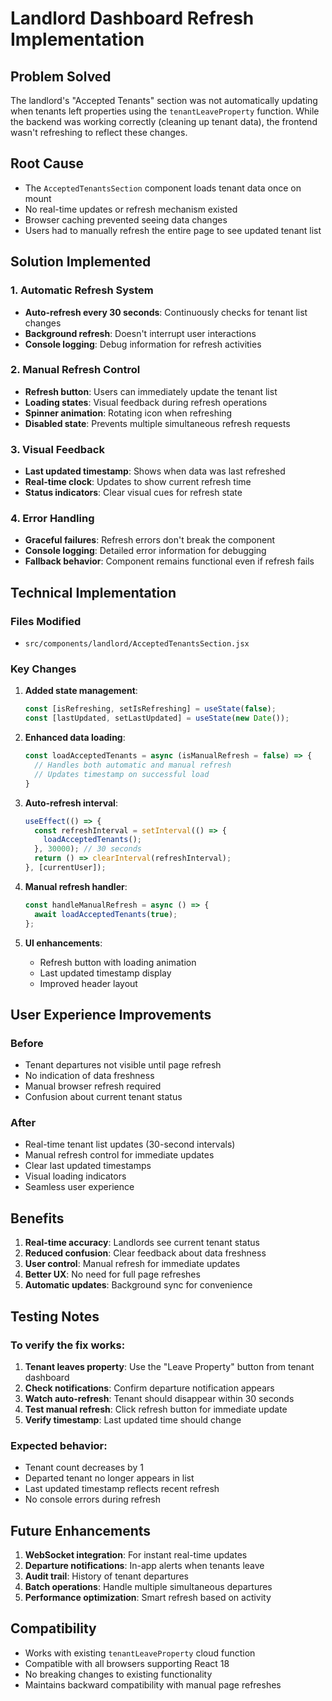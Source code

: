 # Landlord Dashboard Refresh Implementation

## Problem Solved
The landlord's "Accepted Tenants" section was not automatically updating when tenants left properties using the `tenantLeaveProperty` function. While the backend was working correctly (cleaning up tenant data), the frontend wasn't refreshing to reflect these changes.

## Root Cause
- The `AcceptedTenantsSection` component loads tenant data once on mount
- No real-time updates or refresh mechanism existed
- Browser caching prevented seeing data changes
- Users had to manually refresh the entire page to see updated tenant list

## Solution Implemented

### 1. Automatic Refresh System
- **Auto-refresh every 30 seconds**: Continuously checks for tenant list changes
- **Background refresh**: Doesn't interrupt user interactions
- **Console logging**: Debug information for refresh activities

### 2. Manual Refresh Control
- **Refresh button**: Users can immediately update the tenant list
- **Loading states**: Visual feedback during refresh operations
- **Spinner animation**: Rotating icon when refreshing
- **Disabled state**: Prevents multiple simultaneous refresh requests

### 3. Visual Feedback
- **Last updated timestamp**: Shows when data was last refreshed
- **Real-time clock**: Updates to show current refresh time
- **Status indicators**: Clear visual cues for refresh state

### 4. Error Handling
- **Graceful failures**: Refresh errors don't break the component
- **Console logging**: Detailed error information for debugging
- **Fallback behavior**: Component remains functional even if refresh fails

## Technical Implementation

### Files Modified
- `src/components/landlord/AcceptedTenantsSection.jsx`

### Key Changes
1. **Added state management**:
   ```javascript
   const [isRefreshing, setIsRefreshing] = useState(false);
   const [lastUpdated, setLastUpdated] = useState(new Date());
   ```

2. **Enhanced data loading**:
   ```javascript
   const loadAcceptedTenants = async (isManualRefresh = false) => {
     // Handles both automatic and manual refresh
     // Updates timestamp on successful load
   }
   ```

3. **Auto-refresh interval**:
   ```javascript
   useEffect(() => {
     const refreshInterval = setInterval(() => {
       loadAcceptedTenants();
     }, 30000); // 30 seconds
     return () => clearInterval(refreshInterval);
   }, [currentUser]);
   ```

4. **Manual refresh handler**:
   ```javascript
   const handleManualRefresh = async () => {
     await loadAcceptedTenants(true);
   };
   ```

5. **UI enhancements**:
   - Refresh button with loading animation
   - Last updated timestamp display
   - Improved header layout

## User Experience Improvements

### Before
- Tenant departures not visible until page refresh
- No indication of data freshness
- Manual browser refresh required
- Confusion about current tenant status

### After  
- Real-time tenant list updates (30-second intervals)
- Manual refresh control for immediate updates
- Clear last updated timestamps
- Visual loading indicators
- Seamless user experience

## Benefits

1. **Real-time accuracy**: Landlords see current tenant status
2. **Reduced confusion**: Clear feedback about data freshness
3. **User control**: Manual refresh for immediate updates
4. **Better UX**: No need for full page refreshes
5. **Automatic updates**: Background sync for convenience

## Testing Notes

### To verify the fix works:
1. **Tenant leaves property**: Use the "Leave Property" button from tenant dashboard
2. **Check notifications**: Confirm departure notification appears
3. **Watch auto-refresh**: Tenant should disappear within 30 seconds
4. **Test manual refresh**: Click refresh button for immediate update
5. **Verify timestamp**: Last updated time should change

### Expected behavior:
- Tenant count decreases by 1
- Departed tenant no longer appears in list
- Last updated timestamp reflects recent refresh
- No console errors during refresh

## Future Enhancements

1. **WebSocket integration**: For instant real-time updates
2. **Departure notifications**: In-app alerts when tenants leave
3. **Audit trail**: History of tenant departures
4. **Batch operations**: Handle multiple simultaneous departures
5. **Performance optimization**: Smart refresh based on activity

## Compatibility
- Works with existing `tenantLeaveProperty` cloud function
- Compatible with all browsers supporting React 18
- No breaking changes to existing functionality
- Maintains backward compatibility with manual page refreshes 